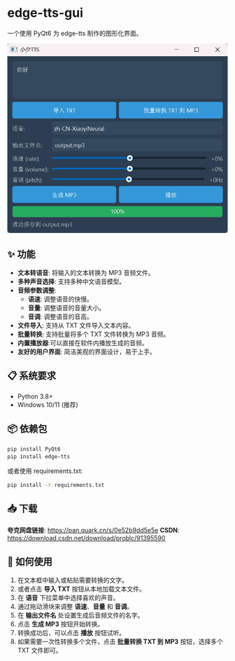 # edge-tts-gui

一个使用 PyQt6 为 edge-tts 制作的图形化界面。

![软件截图](app.jpg)

## ✨ 功能

- **文本转语音**: 将输入的文本转换为 MP3 音频文件。
- **多种声音选择**: 支持多种中文语音模型。
- **音频参数调整**:
  - **语速**: 调整语音的快慢。
  - **音量**: 调整语音的音量大小。
  - **音调**: 调整语音的音高。
- **文件导入**: 支持从 TXT 文件导入文本内容。
- **批量转换**: 支持批量将多个 TXT 文件转换为 MP3 音频。
- **内置播放器**:可以直接在软件内播放生成的音频。
- **友好的用户界面**: 简洁美观的界面设计，易于上手。

## 📋 系统要求

- Python 3.8+
- Windows 10/11 (推荐)

## 📦 依赖包

```bash
pip install PyQt6
pip install edge-tts
```

或者使用 requirements.txt:

```bash
pip install -r requirements.txt
```


## 📥 下载

**夸克网盘链接**: https://pan.quark.cn/s/0e52b9dd5e5e
**CSDN**: https://download.csdn.net/download/problc/91395590

## 🚀 如何使用

1.  在文本框中输入或粘贴需要转换的文字。
2.  或者点击 **导入 TXT** 按钮从本地加载文本文件。
3.  在 **语音** 下拉菜单中选择喜欢的声音。
4.  通过拖动滑块来调整 **语速**、**音量** 和 **音调**。
5.  在 **输出文件名** 处设置生成后音频文件的名字。
6.  点击 **生成 MP3** 按钮开始转换。
7.  转换成功后，可以点击 **播放** 按钮试听。
8.  如果需要一次性转换多个文件，点击 **批量转换 TXT 到 MP3** 按钮，选择多个 TXT 文件即可。

